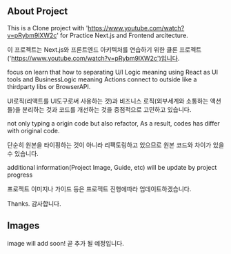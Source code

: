 ## About Project

This is a Clone project with 'https://www.youtube.com/watch?v=pRybm9lXW2c' for Practice Next.js and Frontend arcitecture.

이 프로젝트는 Next.js와 프론트엔드 아키텍처를 연습하기 위한 클론 프로젝트('https://www.youtube.com/watch?v=pRybm9lXW2c')입니다.

focus on learn that how to separating U/I Logic meaning using React as UI tools and BusinessLogic meaning Actions connect to outside like a thirdparty libs or BrowserAPI.

UI로직(리액트를 UI도구로써 사용하는 것)과 비즈니스 로직(외부세계와 소통하는 액션들)을 분리하는 것과 코드를 개선하는 것을 중점적으로 고민하고 있습니다.

not only typing a origin code but also refactor, As a result, codes has differ with original code.

단순히 원본을 타이핑하는 것이 아니라 리팩토링하고 있으므로 원본 코드와 차이가 있을 수 있습니다.

additional information(Project Image, Guide, etc) will be update by project progress

프로젝트 이미지나 가이드 등은 프로젝트 진행에따라 업데이트하겠습니다.

Thanks.
감사합니다.

## Images
image will add soon!
곧 추가 될 예정입니다.
